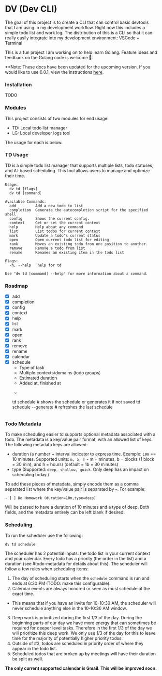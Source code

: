 # DV (Dev CLI)

The goal of this project is to create a CLI that can control basic devtools that I am using in my development workflow.
Right now this includes a simple todo list and work log.
The distribution of this is a CLI so that it can really easily integrate into my development environment: VSCode + Terminal

This is a fun project I am working on to help learn Golang.
Feature ideas and feedback on the Golang code is welcome 🤝.

**Note: These docs have been updated for the upcoming version. If you would like to use 0.0.1, view the instructions [here](https://github.com/tmobaird/td/blob/58f6f37468b30ebfc8db83538deff3c2532b01b7/README.md#installation).

### Installation

TODO

### Modules

This project consists of two modules for end usage:
- TD: Local todo list manager
- LG: Local developer logs tool

The usage for each is below.

### TD Usage

TD is a simple todo list manager that supports multiple lists, todo statuses, and AI-based scheduling.
This tool allows users to manage and optimize their time.

```
Usage:
  dv td [flags]
  dv td [command]

Available Commands:
  add         Add a new todo to list
  completion  Generate the autocompletion script for the specified shell
  config      Shows the current config.
  context     Get or set the current context
  help        Help about any command
  list        List todos for current context
  mark        Update a todo's current status
  open        Open current todo list for editing
  rank        Moves an existing todo from one position to another.
  remove      Remove a todo from list
  rename      Renames an existing item in the todo list

Flags:
  -h, --help   help for td

Use "dv td [command] --help" for more information about a command.
```

### Roadmap

- [x] add
- [x] completion
- [x] config
- [x] context
- [x] help
- [x] list
- [x] mark
- [x] open
- [x] rank
- [x] remove
- [x] rename
- [x] calendar
- [x] schedule
  - Type of task
  - Multiple contexts/domains (todo groups)
  - Estimated duration
  - Added at, finished at
  - ```
  td schedule              # shows the schedule or generates it if not saved
  td schedule --generate   # refreshes the last schedule
  ```

### Todo Metadata

To make scheduling easier td supports optional metadata associated with a todo.
The metadata is a key/value pair format, with an allowed list of keys.
The following metadata keys are allowed:
- duration (a number + interval indicator to express time. Example: `10m` == 10 minutes. Supported units: `m, b, h` - m = minutes, b = blocks (1 block = 30 min), and h = hours) (default = 1b = 30 minutes)
- type (Supported: `deep, shallow, quick`. Only deep has an impact on scheduling today.)

To add these pieces of metadata, simply encode them as a comma separated list where the key/value pair is separated by `=`.
For example:

```
- [ ] Do Homework (duration=10m,type=deep)
```

Will be parsed to have a duration of 10 minutes and a type of deep.
Both fields, and the metadata entirely can be left blank if desired.

### Scheduling

To run the scheduler use the following:

```
dv td schedule
```

The scheduler has 2 potential inputs: the todo list in your current context and your calendar.
Every todo has a priority (the order in the list) and a duration (see #todo-metadata for details about this).
The scheduler will follow a few rules when scheduling items:
1. The day of scheduling starts when the `schedule` command is run and ends at 6:30 PM (TODO: make this configurable).
2. Calendar events are always honored or seen as must schedule at the exact time.
  - This means that if you have an invite for 10-10:30 AM, the scheduler will never schedule anything else in the 10-10:30 AM window.
3. Deep work is prioritized during the first 1/3 of the day. During the beginning parts of our day we have more energy that can sometimes be required for deeper level tasks. Therefore in the first 1/3 of the day we will prioritize this deep work. We only use 1/3 of the day for this to leave time for the majority of potentially higher priority todos.
4. Outside of #3, todos are scheduled in priority order of where they appear in the todo list.
5. Scheduled todos that are broken up by meetings will have their duration be split as well.

**The only current supported calendar is Gmail. This will be improved soon.**